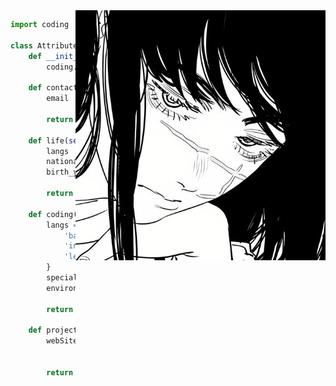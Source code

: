 <img src="https://github.com/Nayustyle/Nayustyle/blob/main/image.jpg" width="400" img align="right" />

<!-- GO CODE -->
```python
import coding

class Attributes:
	def __init__(self) -> None:
		coding.get('skills')
		
	def contact(self):
	    email   = "nayustylpy@gmail.com"
	    
	    return email

	def life(self):
		langs         = ['Spanish', 'English']
		nationality = self.langs.remove('Peruvian', 'Spanish')
		birth_year           = '08/20/23'
		
		return langs, nationalities, birth_year
		
	def coding(self):
		langs = {
			'basic':   ['python','java'],
			'intermediate': ['sql','javascript', 'html', 'css'],
			'learning': ['c', 'c#','c++']
		}
		specialities  = ['web developer'. ' frontend']
		environnement = ['vscode', 'pycharm']
		
		return langs, specialities, environnement
		
	def projects(self):
		webSite    = ['nayuwsite']
		
		
		return webSite
```

